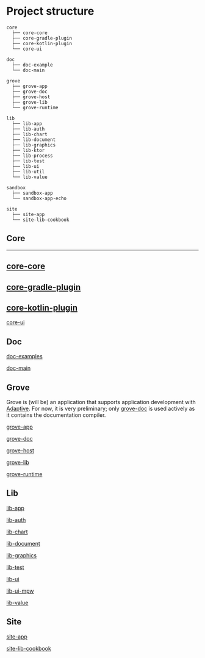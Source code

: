 # Project structure

```text
core
  ├── core-core
  ├── core-gradle-plugin
  ├── core-kotlin-plugin
  └── core-ui
  
doc
  ├── doc-example
  └── doc-main
  
grove
  ├── grove-app
  ├── grove-doc
  ├── grove-host
  ├── grove-lib
  └── grove-runtime
  
lib
  ├── lib-app
  ├── lib-auth
  ├── lib-chart
  ├── lib-document
  ├── lib-graphics
  ├── lib-ktor
  ├── lib-process
  ├── lib-test
  ├── lib-ui
  ├── lib-util
  └── lib-value
  
sandbox
  ├── sandbox-app
  └── sandbox-app-echo
  
site
  ├── site-app
  └── site-lib-cookbook
```

## Core

---
[core-core](def://?inline)
---
[core-gradle-plugin](def://?inline)
---
[core-kotlin-plugin](def://?inline)
---
[core-ui](def://?inline)

## Doc

[doc-examples](def://?inline)

[doc-main](def://?inline)

## Grove

Grove is (will be) an application that supports application development with [Adaptive](def://).
For now, it is very preliminary; only [grove-doc](def://) is used actively as it contains
the documentation compiler.

[grove-app](def://?inline)

[grove-doc](def://?inline)

[grove-host](def://?inline)

[grove-lib](def://?inline)

[grove-runtime](def://?inline)

## Lib

[lib-app](def://?inline)

[lib-auth](def://?inline)

[lib-chart](def://?inline)

[lib-document](def://?inline)

[lib-graphics](def://?inline)

[lib-test](def://?inline)

[lib-ui](def://?inline)

[lib-ui-mpw](def://?inline)

[lib-value](def://?inline)

## Site

[site-app](def://?inline)

[site-lib-cookbook](def://?inline)